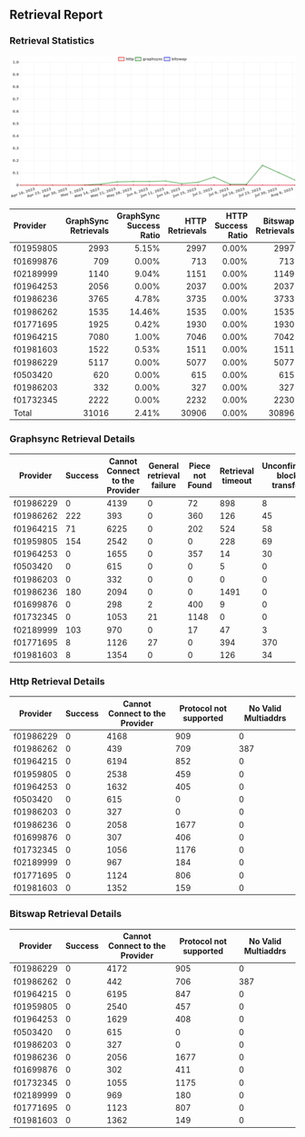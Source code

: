 ## Retrieval Report
### Retrieval Statistics
<img src="https://raw.githubusercontent.com/data-preservation-programs/filplus-checker-assets/main/filecoin-project/filecoin-plus-large-datasets/issues/919/1691546753687.png"/>

| Provider  | GraphSync Retrievals | GraphSync Success Ratio | HTTP Retrievals | HTTP Success Ratio | Bitswap Retrievals | Bitswap Success Ratio |
| :-------- | -------------------: | ----------------------: | --------------: | -----------------: | -----------------: | --------------------: |
| f01959805 |                 2993 |                   5.15% |            2997 |              0.00% |               2997 |                 0.00% |
| f01699876 |                  709 |                   0.00% |             713 |              0.00% |                713 |                 0.00% |
| f02189999 |                 1140 |                   9.04% |            1151 |              0.00% |               1149 |                 0.00% |
| f01964253 |                 2056 |                   0.00% |            2037 |              0.00% |               2037 |                 0.00% |
| f01986236 |                 3765 |                   4.78% |            3735 |              0.00% |               3733 |                 0.00% |
| f01986262 |                 1535 |                  14.46% |            1535 |              0.00% |               1535 |                 0.00% |
| f01771695 |                 1925 |                   0.42% |            1930 |              0.00% |               1930 |                 0.00% |
| f01964215 |                 7080 |                   1.00% |            7046 |              0.00% |               7042 |                 0.00% |
| f01981603 |                 1522 |                   0.53% |            1511 |              0.00% |               1511 |                 0.00% |
| f01986229 |                 5117 |                   0.00% |            5077 |              0.00% |               5077 |                 0.00% |
| f0503420  |                  620 |                   0.00% |             615 |              0.00% |                615 |                 0.00% |
| f01986203 |                  332 |                   0.00% |             327 |              0.00% |                327 |                 0.00% |
| f01732345 |                 2222 |                   0.00% |            2232 |              0.00% |               2230 |                 0.00% |
| Total     |                31016 |                   2.41% |           30906 |              0.00% |              30896 |                 0.00% |

### Graphsync Retrieval Details
| Provider  | Success | Cannot Connect to the Provider | General retrieval failure | Piece not Found | Retrieval timeout | Unconfirmed block transfer | No Valid Multiaddrs |
| --------- | ------- | ------------------------------ | ------------------------- | --------------- | ----------------- | -------------------------- | ------------------- |
| f01986229 | 0       | 4139                           | 0                         | 72              | 898               | 8                          | 0                   |
| f01986262 | 222     | 393                            | 0                         | 360             | 126               | 45                         | 389                 |
| f01964215 | 71      | 6225                           | 0                         | 202             | 524               | 58                         | 0                   |
| f01959805 | 154     | 2542                           | 0                         | 0               | 228               | 69                         | 0                   |
| f01964253 | 0       | 1655                           | 0                         | 357             | 14                | 30                         | 0                   |
| f0503420  | 0       | 615                            | 0                         | 0               | 5                 | 0                          | 0                   |
| f01986203 | 0       | 332                            | 0                         | 0               | 0                 | 0                          | 0                   |
| f01986236 | 180     | 2094                           | 0                         | 0               | 1491              | 0                          | 0                   |
| f01699876 | 0       | 298                            | 2                         | 400             | 9                 | 0                          | 0                   |
| f01732345 | 0       | 1053                           | 21                        | 1148            | 0                 | 0                          | 0                   |
| f02189999 | 103     | 970                            | 0                         | 17              | 47                | 3                          | 0                   |
| f01771695 | 8       | 1126                           | 27                        | 0               | 394               | 370                        | 0                   |
| f01981603 | 8       | 1354                           | 0                         | 0               | 126               | 34                         | 0                   |

### Http Retrieval Details
| Provider  | Success | Cannot Connect to the Provider | Protocol not supported | No Valid Multiaddrs |
| --------- | ------- | ------------------------------ | ---------------------- | ------------------- |
| f01986229 | 0       | 4168                           | 909                    | 0                   |
| f01986262 | 0       | 439                            | 709                    | 387                 |
| f01964215 | 0       | 6194                           | 852                    | 0                   |
| f01959805 | 0       | 2538                           | 459                    | 0                   |
| f01964253 | 0       | 1632                           | 405                    | 0                   |
| f0503420  | 0       | 615                            | 0                      | 0                   |
| f01986203 | 0       | 327                            | 0                      | 0                   |
| f01986236 | 0       | 2058                           | 1677                   | 0                   |
| f01699876 | 0       | 307                            | 406                    | 0                   |
| f01732345 | 0       | 1056                           | 1176                   | 0                   |
| f02189999 | 0       | 967                            | 184                    | 0                   |
| f01771695 | 0       | 1124                           | 806                    | 0                   |
| f01981603 | 0       | 1352                           | 159                    | 0                   |

### Bitswap Retrieval Details
| Provider  | Success | Cannot Connect to the Provider | Protocol not supported | No Valid Multiaddrs |
| --------- | ------- | ------------------------------ | ---------------------- | ------------------- |
| f01986229 | 0       | 4172                           | 905                    | 0                   |
| f01986262 | 0       | 442                            | 706                    | 387                 |
| f01964215 | 0       | 6195                           | 847                    | 0                   |
| f01959805 | 0       | 2540                           | 457                    | 0                   |
| f01964253 | 0       | 1629                           | 408                    | 0                   |
| f0503420  | 0       | 615                            | 0                      | 0                   |
| f01986203 | 0       | 327                            | 0                      | 0                   |
| f01986236 | 0       | 2056                           | 1677                   | 0                   |
| f01699876 | 0       | 302                            | 411                    | 0                   |
| f01732345 | 0       | 1055                           | 1175                   | 0                   |
| f02189999 | 0       | 969                            | 180                    | 0                   |
| f01771695 | 0       | 1123                           | 807                    | 0                   |
| f01981603 | 0       | 1362                           | 149                    | 0                   |
